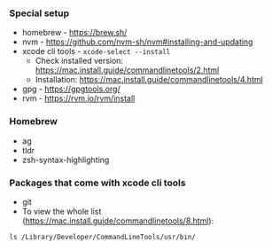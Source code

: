### Special setup
- homebrew - https://brew.sh/
- nvm - https://github.com/nvm-sh/nvm#installing-and-updating
- xcode cli tools - `xcode-select --install`
  - Check installed version: https://mac.install.guide/commandlinetools/2.html
  - Installation: https://mac.install.guide/commandlinetools/4.html
- gpg - https://gpgtools.org/
- rvm - https://rvm.io/rvm/install

### Homebrew
- ag
- tldr
- zsh-syntax-highlighting

### Packages that come with xcode cli tools
- git
- To view the whole list (https://mac.install.guide/commandlinetools/8.html):
```
ls /Library/Developer/CommandLineTools/usr/bin/
```
